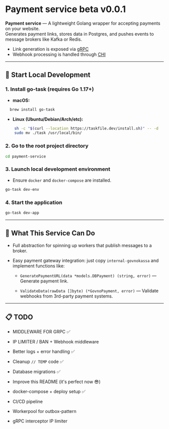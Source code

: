 # Payment service beta v0.0.1

**Payment service** — A lightweight Golang wrapper for accepting payments on your website.  
Generates payment links, stores data in Postgres, and pushes events to message brokers like Kafka or Redis.

- Link generation is exposed via [gRPC](https://grpc.io/)
- Webhook processing is handled through [CHI](https://github.com/go-chi/chi)

---

## 🔧 Start Local Development

### 1. Install go-task (requires Go 1.17+)

- **macOS:**
```bash
  brew install go-task
```

- **Linux (Ubuntu/Debian/Arch/etc):**
```bash
    sh -c "$(curl --location https://taskfile.dev/install.sh)" -- -d
    sudo mv ./task /usr/local/bin/
```
### 2. Go to the root project directory

```bash
cd payment-service
```

### 3. Launch local development environment

- Ensure `docker` and `docker-compose` are installed.
    

```bash
go-task dev-env
```

### 4. Start the application

```bash
go-task dev-app
```

---

## 🚀 What This Service Can Do

- Full abstraction for spinning up workers that publish messages to a broker.
    
- Easy payment gateway integration: just copy `internal-govnokassa` and implement functions like:
    
    - `GeneratePaymentURL(data *models.DBPayment) (string, error)` — Generate payment link.
        
    - `ValidateData(rawData []byte) (*GovnoPayment, error)` — Validate webhooks from 3rd-party payment systems.
        

---

## 📋 TODO

-  MIDDLEWARE FOR GRPC ✅
    
-  IP LIMITER / BAN + Webhook middleware
    
-  Better logs + error handling ✅
    
-  Cleanup `// TEMP` code ✅
    
-  Database migrations ✅
    
-  Improve this README (it's perfect now 😎) 
    
-  docker-compose + deploy setup ✅
    
-  CI/CD pipeline
    
-  Workerpool for outbox-pattern 
    
-  gRPC interceptor IP limiter 

